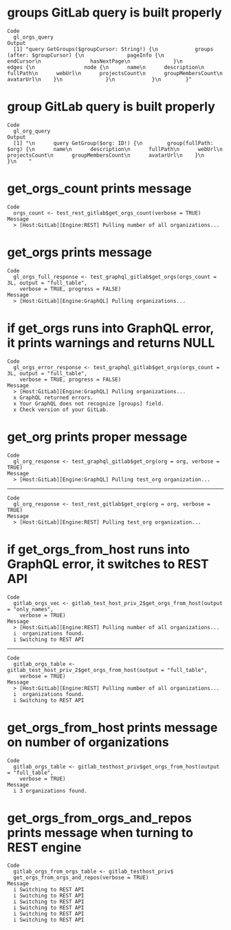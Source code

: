 # groups GitLab query is built properly

    Code
      gl_orgs_query
    Output
      [1] "query GetGroups($groupCursor: String!) {\n            groups (after: $groupCursor) {\n              pageInfo {\n                endCursor\n                hasNextPage\n              }\n              edges {\n                node {\n      name\n      description\n      fullPath\n      webUrl\n      projectsCount\n      groupMembersCount\n      avatarUrl\n    }\n              }\n            }\n        }"

# group GitLab query is built properly

    Code
      gl_org_query
    Output
      [1] "\n      query GetGroup($org: ID!) {\n        group(fullPath: $org) {\n      name\n      description\n      fullPath\n      webUrl\n      projectsCount\n      groupMembersCount\n      avatarUrl\n    }\n      }\n    "

# get_orgs_count prints message

    Code
      orgs_count <- test_rest_gitlab$get_orgs_count(verbose = TRUE)
    Message
      > [Host:GitLab][Engine:REST] Pulling number of all organizations...

# get_orgs prints message

    Code
      gl_orgs_full_response <- test_graphql_gitlab$get_orgs(orgs_count = 3L, output = "full_table",
        verbose = TRUE, progress = FALSE)
    Message
      > [Host:GitLab][Engine:GraphQL] Pulling organizations...

# if get_orgs runs into GraphQL error, it prints warnings and returns NULL

    Code
      gl_orgs_error_response <- test_graphql_gitlab$get_orgs(orgs_count = 3L, output = "full_table",
        verbose = TRUE, progress = FALSE)
    Message
      > [Host:GitLab][Engine:GraphQL] Pulling organizations...
      x GraphQL returned errors.
      x Your GraphQL does not recognize [groups] field.
      x Check version of your GitLab.

# get_org prints proper message

    Code
      gl_org_response <- test_graphql_gitlab$get_org(org = org, verbose = TRUE)
    Message
      > [Host:GitLab][Engine:GraphQL] Pulling test_org organization...

---

    Code
      gl_org_response <- test_rest_gitlab$get_org(org = org, verbose = TRUE)
    Message
      > [Host:GitLab][Engine:REST] Pulling test_org organization...

# if get_orgs_from_host runs into GraphQL error, it switches to REST API

    Code
      gitlab_orgs_vec <- gitlab_test_host_priv_2$get_orgs_from_host(output = "only_names",
        verbose = TRUE)
    Message
      > [Host:GitLab][Engine:REST] Pulling number of all organizations...
      i  organizations found.
      i Switching to REST API

---

    Code
      gitlab_orgs_table <- gitlab_test_host_priv_2$get_orgs_from_host(output = "full_table",
        verbose = TRUE)
    Message
      > [Host:GitLab][Engine:REST] Pulling number of all organizations...
      i  organizations found.
      i Switching to REST API

# get_orgs_from_host prints message on number of organizations

    Code
      gitlab_orgs_table <- gitlab_testhost_priv$get_orgs_from_host(output = "full_table",
        verbose = TRUE)
    Message
      i 3 organizations found.

# get_orgs_from_orgs_and_repos prints message when turning to REST engine

    Code
      gitlab_orgs_from_orgs_table <- gitlab_testhost_priv$
      get_orgs_from_orgs_and_repos(verbose = TRUE)
    Message
      i Switching to REST API
      i Switching to REST API
      i Switching to REST API
      i Switching to REST API
      i Switching to REST API
      i Switching to REST API

